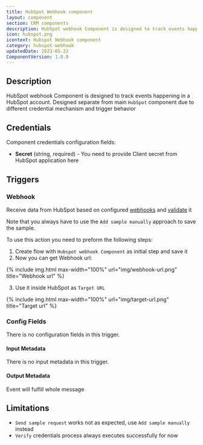 ```yaml
---
title: HubSpot Webhook component
layout: component
section: CRM components
description: HubSpot webhook Component is designed to track events happening in a HubSpot account.
icon: hubspot.png
icontext: Hubspot Webhook component
category: hubspot-webhook
updatedDate: 2023-05-22
ComponentVersion: 1.0.0
---
```


## Description

HubSpot webhook Component is designed to track events happening in a HubSpot account. Designed separate from main `HubSpot` component due to different credential mechanism and trigger behavior

## Credentials

Component credentials configuration fields:
* **Secret** (string, required) - You need to provide Client secret from HubSpot application here

## Triggers

### Webhook
Receive data from HubSpot based on configured [webhooks](https://developers.hubspot.com/docs/api/webhooks) and [validate](https://developers.hubspot.com/docs/api/webhooks/validating-requests) it

Note that you always have to use the `Add sample manually` approach to save the sample.

To use this action you need to preform the following steps:

1. Create flow with `Hubspot webhook Component` as initial step and save it
2. Now you can get Webhook url:

{% include img.html max-width="100%" url="img/webhook-url.png" title="Webhook url" %}

3. Use it inside HubSpot as `Target URL`

{% include img.html max-width="100%" url="img/target-url.png" title="Target url" %}

### Config Fields

There is no configuration fields in this trigger.

#### Input Metadata

There is no input metadata in this trigger.

#### Output Metadata

Event will fulfill whole message

## Limitations

* `Send sample request` works not as expected, use `Add sample manually` instead
* `Verify` credentials process always executes successfully for now
